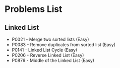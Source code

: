# Problems List

## Linked List
* P0021 - Merge two sorted lists (Easy)  
* P0083 - Remove duplicates from sorted list (Easy)
* P0141 - Linked List Cycle (Easy)
* P0206 - Reverse Linked List (Easy)  
* P0876 - Middle of the Linked List (Easy)  